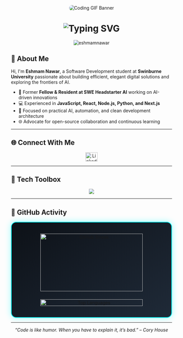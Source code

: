 <!-- 🎬 LIVE ACTION TECH BANNER -->
<p align="center">
  <img src="https://media.giphy.com/media/CVtNe84hhYF9u/giphy.gif" style="border-radius: 10px; max-width: 70%; height: auto;" alt="Coding GIF Banner" />
</p>

<!-- ✨ Animated Typing Introduction -->
<h1 align="center">
  <img src="https://readme-typing-svg.demolab.com?font=Fira+Code&weight=700&size=22&pause=1000&color=00BFFF&center=true&vCenter=true&width=600&lines=I'm+Eshmam+Nawar;Software+Developer+%F0%9F%92%BB;AI+Engineering+Enthusiast+%F0%9F%A4%96" alt="Typing SVG" />
</h1>

<!-- 👁️ Profile Views Counter -->
<p align="center">
  <img src="https://komarev.com/ghpvc/?username=eshmamnawar&label=Profile%20views&color=00BFFF&style=flat" alt="eshmamnawar" />
</p>

<!-- 👤 About Me -->
## 🌟 About Me

Hi, I'm **Eshmam Nawar**, a Software Development student at **Swinburne University** passionate about building efficient, elegant digital solutions and exploring the frontiers of AI.

- 🧠 Former **Fellow & Resident at SWE Headstarter AI** working on AI-driven innovations
- 💻 Experienced in **JavaScript, React, Node.js, Python, and Next.js**
- 🤖 Focused on practical AI, automation, and clean development architecture
- 🌐 Advocate for open-source collaboration and continuous learning

---

<!-- 🔗 Social Links -->
## 🌐 Connect With Me
<p align="center">
  <a href="https://www.linkedin.com/in/eshmam-nawar/" target="_blank">
    <img src="https://raw.githubusercontent.com/rahuldkjain/github-profile-readme-generator/master/src/images/icons/Social/linked-in-alt.svg" alt="LinkedIn" height="28" width="38" />
  </a>
</p>

---

<!-- 🧰 Tech Toolbox -->
## 🧰 Tech Toolbox
<p align="center">
  <img src="https://skillicons.dev/icons?i=html,css,js,ts,react,nextjs,nodejs,tailwind,bootstrap,figma,cpp,python,php,django,mongodb,mysql,firebase,git,aws" style="max-width: 85%;" />
</p>

---

<!-- 📈 GitHub Insights -->
## 🚀 GitHub Activity

<div align="center" style="background: linear-gradient(145deg, #0d1117, #1f2a38); border: 2px solid #00FFFF; border-radius: 16px; padding: 35px 25px; box-shadow: 0 0 20px rgba(0, 255, 255, 0.4); display: flex; flex-direction: column; align-items: center; gap: 25px;">
  <div style="width: 320px; display: flex; justify-content: center;">
    <img src="https://github-readme-streak-stats.herokuapp.com?user=eshmamnawar&theme=tokyonight&hide_border=true" style="width: 100%; height: 180px; object-fit: cover;" alt="GitHub Streak" />
  </div>
  <div style="width: 320px; display: flex; justify-content: center;">
    <img src="https://github-readme-stats.vercel.app/api/top-langs/?username=eshmamnawar&layout=compact&theme=tokyonight&hide_border=true&langs_count=6" style="width: 100%; height: auto;" alt="Top Languages" />
  </div>
</div>

---

<!-- 🧠 Footer Quote -->
<p align="center">
  <em>“Code is like humor. When you have to explain it, it’s bad.” – Cory House</em>
</p>
